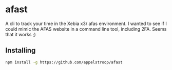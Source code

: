 # afast

A cli to track your time in the Xebia x3/ afas environment. I wanted to see if I could mimic the AFAS website in a command line tool, including 2FA. Seems that it works ;)

## Installing

```sh
npm install -g https://github.com/appelstroop/afast
```
